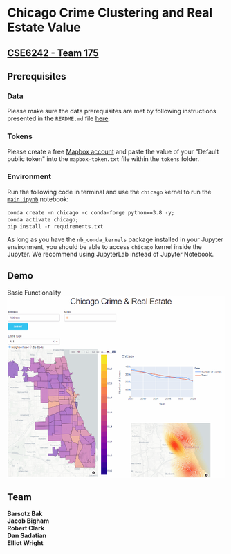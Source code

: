 # Chicago Crime Clustering and Real Estate Value
## [CSE6242 - Team 175](https://github.com/sadatian/cse6242-team175/blob/main/README.md)


## Prerequisites
### Data
Please make sure the data prerequisites are met by following instructions presented in the `README.md` file [here](https://github.com/sadatian/cse6242-team175/tree/main/data).
### Tokens
Please create a free [Mapbox account](https://account.mapbox.com/auth/signup/) and paste the value of your "Default public token" into the `mapbox-token.txt` file within the `tokens` folder.
### Environment
Run the following code in terminal and use the `chicago` kernel to run the [`main.ipynb`](https://github.com/sadatian/cse6242-team175/blob/main/main.ipynb) notebook:
```
conda create -n chicago -c conda-forge python==3.8 -y;
conda activate chicago;
pip install -r requirements.txt
```
As long as you have the `nb_conda_kernels` package installed in your Jupyter environment, you should be able to access `chicago` kernel inside the Jupyter. We recommend using JupyterLab instead of Jupyter Notebook.

## Demo

Basic Functionality  
![demo1](https://github.com/sadatian/cse6242-team175/blob/main/residuals/demo1.gif)

## Team
**Barsotz Bak**  
**Jacob Bigham**  
**Robert Clark**  
**Dan Sadatian**  
**Elliot Wright**
